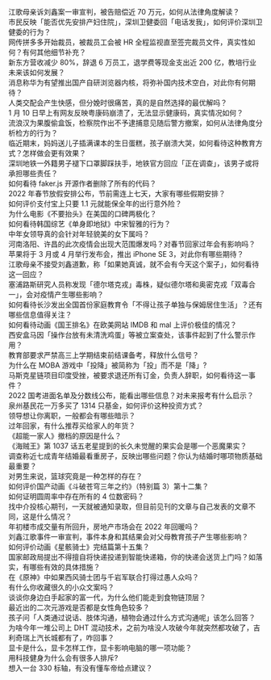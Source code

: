 江歌母亲诉刘鑫案一审宣判，被告赔偿近 70 万元，如何从法律角度解读？  
市民反映「能否优先安排产妇住院」，深圳卫健委回「电话发我」，如何评价深圳卫健委的行为？  
网传拼多多开始裁员，被裁员工会被 HR 全程监视直至签完裁员文件，真实性如何？有何其他细节补充？  
新东方营收减少 80%，辞退 6 万员工，退学费等现金支出近 200 亿，教培行业未来该如何发展？  
消息称华为有望推出国产自研浏览器内核，将弥补国内技术空白，对此你有何期待？  
人类交配会产生快感，但分娩时很痛苦，真的是自然选择的最优解吗？  
1 月 10 日早上有网友反映粤康码崩溃了，无法显示健康码，真实情况如何？  
流浪汉为果腹偷盒饭，检察院作出不予逮捕意见随后警方撤案，如何从法律角度分析检方的行为？  
临近期末，妈妈送儿子插满课本的生日蛋糕，孩子崩溃大哭，如何看待这种教育方式？怎样做会更有效果？  
深圳地铁一外籍男子褪下口罩脚踩扶手，地铁官方回应「正在调查」，该男子或将承担哪些责任？  
如何看待 faker.js 开源作者删除了所有的代码？  
2022 年春节放假安排公布，节前需连上七天，大家有哪些假期安排？  
如何评价支付宝上只要 1.1 元就能保全年的出行意外险？  
为什么电影《不要抬头》在美国的口碑两极化？  
如何看待韩国综艺《单身即地狱》中宋智雅的行为？  
中年女领导真的会针对年轻貌美的女下属吗？  
河南洛阳、许昌的此次疫情会出现大范围爆发吗？对春节回家过年会有影响吗？  
苹果将于 3 月或 4 月举行发布会，推出 iPhone SE 3，对此你有哪些期待？  
江歌母亲不接受刘鑫道歉，称「如果她真诚，就不会有今天这个案子」，如何看待这一回应？  
塞浦路斯研究人员称发现「德尔塔克戎」毒株，疑似德尔塔和奥密克戎「双毒合一」，会对疫情产生哪些影响？  
如何看待长沙发出全国首份家庭教育令「不得让孩子单独与保姆居住生活」？还有哪些信息值得关注？  
如何看待动画《国王排名》在欧美网站 IMDB 和 mal 上评价极佳的情况？  
西安盒马因「操作台放有未清洗鸡蛋」等被立案查处，该事件起到了什么警示作用？  
教育部要求严禁高三上学期结束前结课备考，释放什么信号？  
为什么在 MOBA 游戏中「投降」被简称为「投」而不是「降」?  
马斯克星链项目印度受挫，被要求退还所有订金，负责人辞职，如何看待这一事件？  
2022 国考进面名单及分数线公布，能看出哪些信息？对未来报考有什么启示？  
泉州基民花一万多买了 1314 只基金，如何评价这种投资方式？  
领导想让你离职，一般都会有哪些暗示？  
过年回家，有什么推荐买给家人的年货？  
《超能一家人》撤档的原因是什么？  
《海贼王》第 1037 话五老星提到的长久未觉醒的果实会是哪一个恶魔果实？  
调查称近七成青年结婚最看重房子，反映出哪些问题？你认为结婚时哪项物质基础最重要？  
对男生来说，篮球究竟是一种怎样的存在？  
如何评价国产动画《斗破苍穹三年之约》（特别篇 3）第十二集？  
如何证明圆周率中存在所有的 4 位数密码？  
找中介投核心期刊，一天就被通知录取，但目前见刊的文章与自己发表的文章不同，这是什么情况？  
年初楼市成交量有所回升，房地产市场会在 2022 年回暖吗？  
刘鑫江歌事件一审宣判，事件本身和其结果会对父母教育孩子产生哪些影响？  
如何评价动画《星骸骑士》完结篇第十五集？  
国家邮政局提出不得擅自将快递投递到智能快递箱，你的快递会送货上门吗？如落实，有哪些有效的具体措施？  
在《原神》中如果西风骑士团与千岩军联合打得过愚人众吗？  
有什么你收藏很久的小众文案吗？  
谈谈你身边白手起家的富一代，为什么他们能走到食物链顶层？  
最近出的二次元游戏是否都是女性角色较多？  
孩子问「人类通过说话、肢体沟通，植物会通过什么方式沟通呢」该怎么回答？  
为啥今年一堆公司上 DHT 混动技术，之前为啥没人攻破今年就突然都攻破了，吉利奇瑞上汽长城都有了，咋回事？  
显卡是什么，显卡怎样工作，显卡影响电脑的哪一项功能？  
用科技健身为什么会有很多人排斥?  
想入一台 330 标轴，有没有懂车帝给点建议？  
